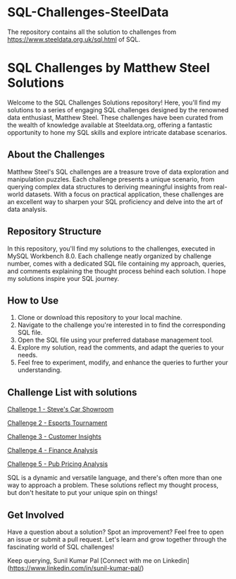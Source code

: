 # SQL-Challenges-SteelData
The repository contains all the solution to challenges from https://www.steeldata.org.uk/sql.html of SQL.


# SQL Challenges by Matthew Steel Solutions

Welcome to the SQL Challenges Solutions repository! Here, you'll find my solutions to a series of engaging SQL challenges designed by the renowned data enthusiast, Matthew Steel. These challenges have been curated from the wealth of knowledge available at Steeldata.org, offering a fantastic opportunity to hone my SQL skills and explore intricate database scenarios.

## About the Challenges

Matthew Steel's SQL challenges are a treasure trove of data exploration and manipulation puzzles. Each challenge presents a unique scenario, from querying complex data structures to deriving meaningful insights from real-world datasets. With a focus on practical application, these challenges are an excellent way to sharpen your SQL proficiency and delve into the art of data analysis.

## Repository Structure

In this repository, you'll find my solutions to the challenges, executed in MySQL Workbench 8.0. Each challenge  neatly organized by challenge number, comes with a dedicated SQL file containing my approach, queries, and comments explaining the thought process behind each solution. 
I hope my solutions inspire your SQL journey.

## How to Use

1. Clone or download this repository to your local machine.
2. Navigate to the challenge you're interested in to find the corresponding SQL file.
3. Open the SQL file using your preferred database management tool.
4. Explore my solution, read the comments, and adapt the queries to your needs.
5. Feel free to experiment, modify, and enhance the queries to further your understanding.

## Challenge List with solutions

[Challenge 1 - Steve's Car Showroom](https://github.com/Sunilpal9401/SQL-Challenges-SteelData/tree/main/Challenge%201%20-%20Steve's%20Car%20Showroom)

[Challenge 2 - Esports Tournament](https://github.com/Sunilpal9401/SQL-Challenges-SteelData/tree/main/Challenge%202%20-%20Esports%20Tournament)

[Challenge 3 - Customer Insights](https://github.com/Sunilpal9401/SQL-Challenges-SteelData/tree/main/Challenge%203%20-%20Customer%20Insights)

[Challenge 4 - Finance Analysis](https://github.com/Sunilpal9401/SQL-Challenges-SteelData/tree/main/Challenge%204%20-%20Financial%20Analysis)

[Challenge 5 - Pub Pricing Analysis](https://github.com/Sunilpal9401/SQL-Challenges-SteelData/tree/main/Challenge%205%20-%20Pub%20Pricing%20Analysis)


   

SQL is a dynamic and versatile language, and there's often more than one way to approach a problem. These solutions reflect my thought process, but don't hesitate to put your unique spin on things!

## Get Involved

Have a question about a solution? Spot an improvement? Feel free to open an issue or submit a pull request. Let's learn and grow together through the fascinating world of SQL challenges!

Keep querying,
Sunil Kumar Pal
[Connect with me on Linkedin] (https://www.linkedin.com/in/sunil-kumar-pal/)



